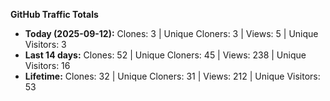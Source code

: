 
**GitHub Traffic Totals**

- **Today (2025-09-12):** Clones: 3 | Unique Cloners: 3 | Views: 5 | Unique Visitors: 3
- **Last 14 days:** Clones: 52 | Unique Cloners: 45 | Views: 238 | Unique Visitors: 16
- **Lifetime:** Clones: 32 | Unique Cloners: 31 | Views: 212 | Unique Visitors: 53
